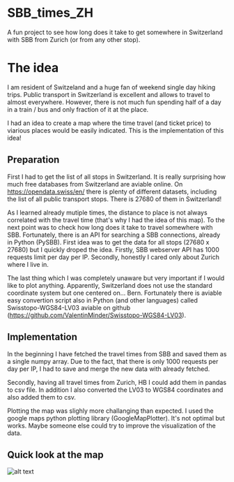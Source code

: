# SBB_times_ZH
A fun project to see how long does it take to get somewhere in Switzerland with SBB from Zurich (or from any other stop).


# The idea
I am resident of Switzeland and a huge fan of weekend single day hiking trips. Public transport in Switzerland is excellent and allows to travel to almost everywhere. However, there is not much fun spending half of a day in a train / bus and only fraction of it at the place. 

I had an idea to create a map where the time travel (and ticket price) to viarious places would be easily indicated. This is the implementation of this idea!

## Preparation
First I had to get the list of all stops in Switzerland. It is really surprising how much free databases from Switzerland are aviable online. On https://opendata.swiss/en/ there is plenty of different datasets, including the list of all public transport stops. There is 27680 of them in Switzerland!

As I learned already mutiple times, the distance to place is not always correlated with the travel time (that's why I had the idea of this map). To the next point was to check how long does it take to travel somewhere with SBB. Fortunately, there is an API for searching a SBB connections, already in Python (PySBB). First idea was to get the data for all stops (27680 x 27680) but I quickly droped the idea. Firstly, SBB webserver API has 1000 requests limit per day per IP. Secondly, honestly I cared only about Zurich where I live in.

The last thing which I was completely unaware but very important if I would like to plot anything. Apparently, Switzerland does not use the standard coordinate system but one centered on... Bern. Fortunately there is aviable easy convertion script also in Python (and other languages) called Swisstopo-WGS84-LV03 aviable on github (https://github.com/ValentinMinder/Swisstopo-WGS84-LV03).

## Implementation
In the beginning I have fetched the travel times from SBB and saved them as a single numpy array. Due to the fact, that there is only 1000 requests per day per IP, I had to save and merge the new data with already fetched. 

Secondly, having all travel times from Zurich, HB I could add them in pandas to csv file. In addition I also converted the LV03 to WGS84 coordinates and also added them to csv. 

Plotting the map was slighly more challanging than expected. I used the google maps python plotting library (GoogleMapPlotter). It's not optimal but works. Maybe someone else could try to improve the visualization of the data.

## Quick look at the map
![alt text](https://raw.githubusercontent.com/username/projectname/branch/path/to/img.png)

